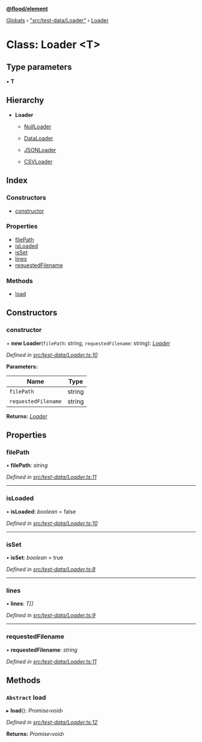 **[@flood/element](../README.md)**

[Globals](../globals.md) › ["src/test-data/Loader"](../modules/_src_test_data_loader_.md) › [Loader](_src_test_data_loader_.loader.md)

# Class: Loader <**T**>

## Type parameters

▪ **T**

## Hierarchy

* **Loader**

  * [NullLoader](_src_test_data_loader_.nullloader.md)

  * [DataLoader](_src_test_data_loader_.dataloader.md)

  * [JSONLoader](_src_test_data_loader_.jsonloader.md)

  * [CSVLoader](_src_test_data_loader_.csvloader.md)

## Index

### Constructors

* [constructor](_src_test_data_loader_.loader.md#constructor)

### Properties

* [filePath](_src_test_data_loader_.loader.md#filepath)
* [isLoaded](_src_test_data_loader_.loader.md#isloaded)
* [isSet](_src_test_data_loader_.loader.md#isset)
* [lines](_src_test_data_loader_.loader.md#lines)
* [requestedFilename](_src_test_data_loader_.loader.md#requestedfilename)

### Methods

* [load](_src_test_data_loader_.loader.md#abstract-load)

## Constructors

###  constructor

\+ **new Loader**(`filePath`: string, `requestedFilename`: string): *[Loader](_src_test_data_loader_.loader.md)*

*Defined in [src/test-data/Loader.ts:10](https://github.com/flood-io/element/blob/d9c12d9/packages/element/src/test-data/Loader.ts#L10)*

**Parameters:**

Name | Type |
------ | ------ |
`filePath` | string |
`requestedFilename` | string |

**Returns:** *[Loader](_src_test_data_loader_.loader.md)*

## Properties

###  filePath

• **filePath**: *string*

*Defined in [src/test-data/Loader.ts:11](https://github.com/flood-io/element/blob/d9c12d9/packages/element/src/test-data/Loader.ts#L11)*

___

###  isLoaded

• **isLoaded**: *boolean* = false

*Defined in [src/test-data/Loader.ts:10](https://github.com/flood-io/element/blob/d9c12d9/packages/element/src/test-data/Loader.ts#L10)*

___

###  isSet

• **isSet**: *boolean* = true

*Defined in [src/test-data/Loader.ts:8](https://github.com/flood-io/element/blob/d9c12d9/packages/element/src/test-data/Loader.ts#L8)*

___

###  lines

• **lines**: *T[]*

*Defined in [src/test-data/Loader.ts:9](https://github.com/flood-io/element/blob/d9c12d9/packages/element/src/test-data/Loader.ts#L9)*

___

###  requestedFilename

• **requestedFilename**: *string*

*Defined in [src/test-data/Loader.ts:11](https://github.com/flood-io/element/blob/d9c12d9/packages/element/src/test-data/Loader.ts#L11)*

## Methods

### `Abstract` load

▸ **load**(): *Promise‹void›*

*Defined in [src/test-data/Loader.ts:12](https://github.com/flood-io/element/blob/d9c12d9/packages/element/src/test-data/Loader.ts#L12)*

**Returns:** *Promise‹void›*